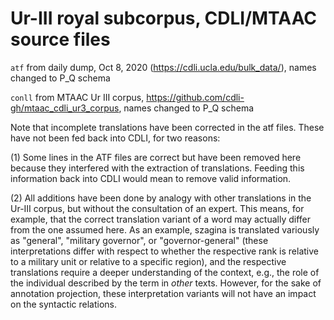 # Ur-III royal subcorpus, CDLI/MTAAC source files

`atf` from daily dump, Oct 8, 2020 (https://cdli.ucla.edu/bulk_data/), names changed to P_Q schema

`conll` from MTAAC Ur III corpus, https://github.com/cdli-gh/mtaac_cdli_ur3_corpus, names changed to P_Q schema

Note that incomplete translations have been corrected in the atf files. These have not been fed back into CDLI, for two reasons: 

(1) Some lines in the ATF files are correct but have been removed here because they interfered with the extraction of translations. Feeding this information back into CDLI would mean to remove valid information.

(2) All additions have been done by analogy with other translations in the Ur-III corpus, but without the consultation of an expert. This means, for example, that the correct translation variant of a word may actually differ from the one assumed here. As an example, szagina is translated variously as "general", "military governor", or "governor-general" (these interpretations differ with respect to whether the respective rank is relative to a military unit or relative to a specific region), and the respective translations require a deeper understanding of the context, e.g., the role of the individual described by the term in *other* texts. However, for the sake of annotation projection, these interpretation variants will not have an impact on the syntactic relations. 